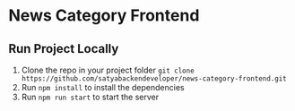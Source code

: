 # News Category Frontend

## Run Project Locally
1. Clone the repo in your project folder
``` git clone https://github.com/satyabackendeveloper/news-category-frontend.git ```
2. Run ``` npm install ``` to install the dependencies
3. Run ``` npm run start ``` to start the server

